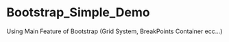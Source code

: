 # Bootstrap_Simple_Demo
Using Main Feature of Bootstrap (Grid System, BreakPoints Container ecc...)
